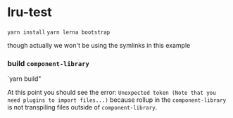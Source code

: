 # lru-test

`yarn install`
`yarn lerna bootstrap`

though actually we won't be using the symlinks in this example

### build `component-library`
`yarn build"

At this point you should see the error: `Unexpected token (Note that you need plugins to import files...)` because rollup in the `component-library` is not transpiling files outside of `component-library`.
